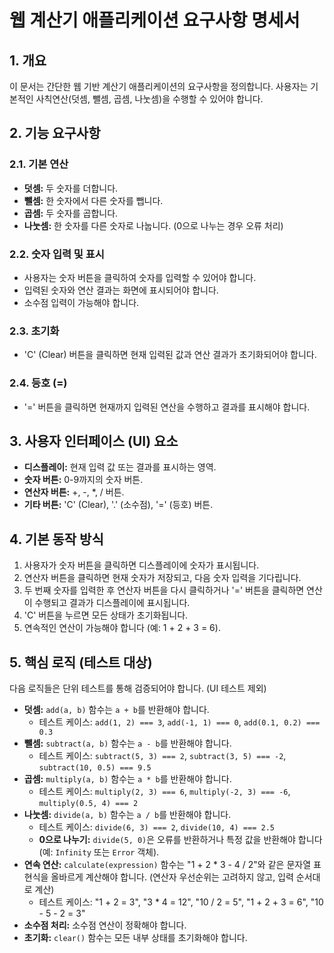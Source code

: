 # 웹 계산기 애플리케이션 요구사항 명세서

## 1. 개요
이 문서는 간단한 웹 기반 계산기 애플리케이션의 요구사항을 정의합니다. 사용자는 기본적인 사칙연산(덧셈, 뺄셈, 곱셈, 나눗셈)을 수행할 수 있어야 합니다.

## 2. 기능 요구사항

### 2.1. 기본 연산
*   **덧셈:** 두 숫자를 더합니다.
*   **뺄셈:** 한 숫자에서 다른 숫자를 뺍니다.
*   **곱셈:** 두 숫자를 곱합니다.
*   **나눗셈:** 한 숫자를 다른 숫자로 나눕니다. (0으로 나누는 경우 오류 처리)

### 2.2. 숫자 입력 및 표시
*   사용자는 숫자 버튼을 클릭하여 숫자를 입력할 수 있어야 합니다.
*   입력된 숫자와 연산 결과는 화면에 표시되어야 합니다.
*   소수점 입력이 가능해야 합니다.

### 2.3. 초기화
*   'C' (Clear) 버튼을 클릭하면 현재 입력된 값과 연산 결과가 초기화되어야 합니다.

### 2.4. 등호 (=)
*   '=' 버튼을 클릭하면 현재까지 입력된 연산을 수행하고 결과를 표시해야 합니다.

## 3. 사용자 인터페이스 (UI) 요소

*   **디스플레이:** 현재 입력 값 또는 결과를 표시하는 영역.
*   **숫자 버튼:** 0-9까지의 숫자 버튼.
*   **연산자 버튼:** +, -, *, / 버튼.
*   **기타 버튼:** 'C' (Clear), '.' (소수점), '=' (등호) 버튼.

## 4. 기본 동작 방식

1.  사용자가 숫자 버튼을 클릭하면 디스플레이에 숫자가 표시됩니다.
2.  연산자 버튼을 클릭하면 현재 숫자가 저장되고, 다음 숫자 입력을 기다립니다.
3.  두 번째 숫자를 입력한 후 연산자 버튼을 다시 클릭하거나 '=' 버튼을 클릭하면 연산이 수행되고 결과가 디스플레이에 표시됩니다.
4.  'C' 버튼을 누르면 모든 상태가 초기화됩니다.
5.  연속적인 연산이 가능해야 합니다 (예: 1 + 2 + 3 = 6).

## 5. 핵심 로직 (테스트 대상)

다음 로직들은 단위 테스트를 통해 검증되어야 합니다. (UI 테스트 제외)

*   **덧셈:** `add(a, b)` 함수는 `a + b`를 반환해야 합니다.
    *   테스트 케이스: `add(1, 2) === 3`, `add(-1, 1) === 0`, `add(0.1, 0.2) === 0.3`
*   **뺄셈:** `subtract(a, b)` 함수는 `a - b`를 반환해야 합니다.
    *   테스트 케이스: `subtract(5, 3) === 2`, `subtract(3, 5) === -2`, `subtract(10, 0.5) === 9.5`
*   **곱셈:** `multiply(a, b)` 함수는 `a * b`를 반환해야 합니다.
    *   테스트 케이스: `multiply(2, 3) === 6`, `multiply(-2, 3) === -6`, `multiply(0.5, 4) === 2`
*   **나눗셈:** `divide(a, b)` 함수는 `a / b`를 반환해야 합니다.
    *   테스트 케이스: `divide(6, 3) === 2`, `divide(10, 4) === 2.5`
    *   **0으로 나누기:** `divide(5, 0)`은 오류를 반환하거나 특정 값을 반환해야 합니다 (예: `Infinity` 또는 `Error` 객체).
*   **연속 연산:** `calculate(expression)` 함수는 "1 + 2 * 3 - 4 / 2"와 같은 문자열 표현식을 올바르게 계산해야 합니다. (연산자 우선순위는 고려하지 않고, 입력 순서대로 계산)
    *   테스트 케이스: "1 + 2 = 3", "3 * 4 = 12", "10 / 2 = 5", "1 + 2 + 3 = 6", "10 - 5 - 2 = 3"
*   **소수점 처리:** 소수점 연산이 정확해야 합니다.
*   **초기화:** `clear()` 함수는 모든 내부 상태를 초기화해야 합니다.
